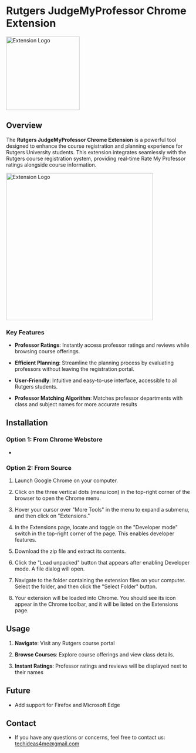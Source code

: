 # Rutgers JudgeMyProfessor Chrome Extension

<img src="https://github.com/TekRekon/rutgers-judgemyprof-extension/assets/45916994/28794b47-e832-4fa0-a4e0-a8f5622b1159" alt="Extension Logo" width="200px">



## Overview

The **Rutgers JudgeMyProfessor Chrome Extension** is a powerful tool designed to enhance the course registration and planning experience for Rutgers University students. This extension integrates seamlessly with the Rutgers course registration system, providing real-time Rate My Professor ratings alongside course information.

<img src="https://github.com/TekRekon/rutgers-judgemyprof-extension/assets/45916994/da345c94-5fba-4ab6-9c9c-86b13727e03f" alt="Extension Logo" width="400px">

### Key Features

- **Professor Ratings**: Instantly access professor ratings and reviews while browsing course offerings.

- **Efficient Planning**: Streamline the planning process by evaluating professors without leaving the registration portal.

- **User-Friendly**: Intuitive and easy-to-use interface, accessible to all Rutgers students.

- **Professor Matching Algorithm**: Matches professor departments with class and subject names for more accurate results



## Installation 

### Option 1: From Chrome Webstore

- 

### Option 2: From Source

1. Launch Google Chrome on your computer.

2. Click on the three vertical dots (menu icon) in the top-right corner of the browser to open the Chrome menu.

3. Hover your cursor over "More Tools" in the menu to expand a submenu, and then click on "Extensions."

4. In the Extensions page, locate and toggle on the "Developer mode" switch in the top-right corner of the page. This enables developer features.

5. Download the zip file and extract its contents.

6. Click the "Load unpacked" button that appears after enabling Developer mode. A file dialog will open.

7. Navigate to the folder containing the extension files on your computer. Select the folder, and then click the "Select Folder" button.

8. Your extension will be loaded into Chrome. You should see its icon appear in the Chrome toolbar, and it will be listed on the Extensions page.



## Usage

1. **Navigate**: Visit any Rutgers course portal

2. **Browse Courses**: Explore course offerings and view class details.

3. **Instant Ratings**: Professor ratings and reviews will be displayed next to their names



## Future

- Add support for Firefox and Microsoft Edge



## Contact

- If you have any questions or concerns, feel free to contact us: techideas4me@gmail.com
